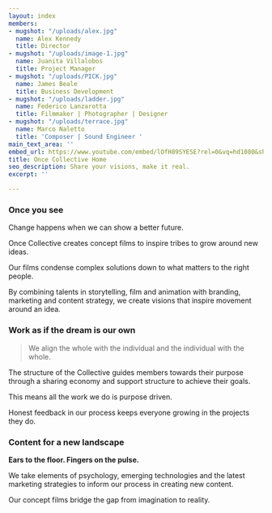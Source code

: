 ```yaml
---
layout: index
members:
- mugshot: "/uploads/alex.jpg"
  name: Alex Kennedy
  title: Director
- mugshot: "/uploads/image-1.jpg"
  name: Juanita Villalobos
  title: Project Manager
- mugshot: "/uploads/PICK.jpg"
  name: James Beale
  title: Business Development
- mugshot: "/uploads/ladder.jpg"
  name: Federico Lanzarotta
  title: Filmmaker | Photographer | Designer
- mugshot: "/uploads/terrace.jpg"
  name: Marco Naletto
  title: 'Composer | Sound Engineer '
main_text_area: ''
embed_url: https://www.youtube.com/embed/lOfH89SYESE?rel=0&vq=hd1080&showinfo=0&autoplay=1
title: Once Collective Home
seo_description: Share your visions, make it real.
excerpt: ''

---
```

### **Once you see**

Change happens when we can show a better future.

Once Collective creates concept films to inspire tribes to grow around new ideas.

Our films condense complex solutions down to what matters to the right people.

By combining talents in storytelling, film and animation with branding, marketing and content strategy, we create visions that inspire movement around an idea.

### **Work as if the dream is our own**

> We align the whole with the individual and the individual with the whole.

The structure of the Collective guides members towards their purpose through a sharing economy and support structure to achieve their goals.

This means all the work we do is purpose driven.

Honest feedback in our process keeps everyone growing in the projects they do.

### Content for a new landscape

**Ears to the floor. Fingers on the pulse.**

We take elements of psychology, emerging technologies and the latest marketing strategies to inform our process in creating new content.

Our concept films bridge the gap from imagination to reality.